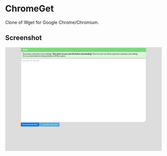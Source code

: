 # ChromeGet
Clone of Wget for Google Chrome/Chromium.

## Screenshot

![screenshot](screenshot.png)

